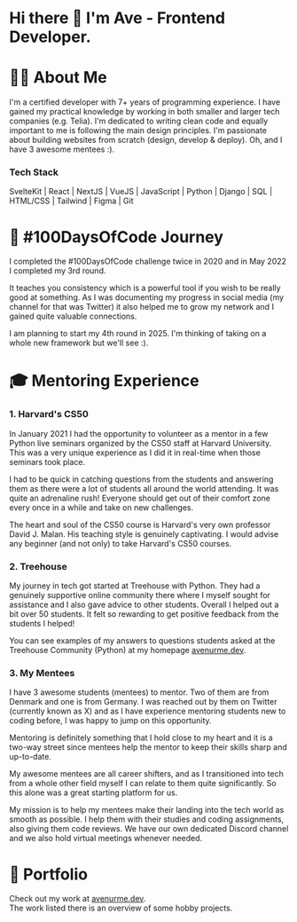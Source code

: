 # Hi there 👋 I'm Ave - Frontend Developer.

# 👨‍💻 About Me

I'm a certified developer with 7+ years of programming experience. I have gained my practical knowledge by working in both smaller and larger tech companies (e.g. Telia). I'm dedicated to writing clean code and equally important to me is following the main design principles. I'm passionate about building websites from scratch (design, develop & deploy). Oh, and I have 3 awesome mentees :).

### Tech Stack
SvelteKit | React | NextJS | VueJS | JavaScript | Python | Django | SQL | HTML/CSS | Tailwind | Figma | Git

# 📅 #100DaysOfCode Journey

I completed the #100DaysOfCode challenge twice in 2020 and in May 2022 I completed my 3rd round.

It teaches you consistency which is a powerful tool if you wish to be really good at something. As I was documenting my progress in social media (my channel for that was Twitter) it also helped me to grow my network and I gained quite valuable connections.

I am planning to start my 4th round in 2025. I'm thinking of taking on a whole new framework but we'll see :).

# 🎓 Mentoring Experience

### 1. Harvard's CS50
In January 2021 I had the opportunity to volunteer as a mentor in a few Python live seminars organized by the CS50 staff at Harvard University. This was a very unique experience as I did it in real-time when those seminars took place.

I had to be quick in catching questions from the students and answering them as there were a lot of students all around the world attending. It was quite an adrenaline rush! Everyone should get out of their comfort zone every once in a while and take on new challenges.

The heart and soul of the CS50 course is Harvard's very own professor David J. Malan. His teaching style is genuinely captivating. I would advise any beginner (and not only) to take Harvard's CS50 courses.

### 2. Treehouse
My journey in tech got started at Treehouse with Python. They had a genuinely supportive online community there where I myself sought for assistance and I also gave advice to other students. Overall I helped out a bit over 50 students. It felt so rewarding to get positive feedback from the students I helped!

You can see examples of my answers to questions students asked at the Treehouse Community (Python) at my homepage [avenurme.dev](https://www.avenurme.dev/mentoring).

### 3. My Mentees
I have 3 awesome students (mentees) to mentor. Two of them are from Denmark and one is from Germany. I was reached out by them on Twitter (currently known as X) and as I have experience mentoring students new to coding before, I was happy to jump on this opportunity.

Mentoring is definitely something that I hold close to my heart and it is a two-way street since mentees help the mentor to keep their skills sharp and up-to-date.

My awesome mentees are all career shifters, and as I transitioned into tech from a whole other field myself I can relate to them quite significantly. So this alone was a great starting platform for us.

My mission is to help my mentees make their landing into the tech world as smooth as possible. I help them with their studies and coding assignments, also giving them code reviews. We have our own dedicated Discord channel and we also hold virtual meetings whenever needed.

# 💼 Portfolio
Check out my work at [avenurme.dev](https://www.avenurme.dev/portfolio).  
The work listed there is an overview of some hobby projects.
